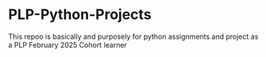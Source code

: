 # PLP-Python-Projects

This repoo is basically and purposely for python assignments and project as a PLP February 2025 Cohort learner
